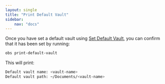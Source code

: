 ```yaml
---
layout: single
title: "Print Default Vault"
sidebar:
    nav: "docs"
---
```


Once you have set a default vault using [Set Default Vault](/docs/commands/set-default-vault), you can confirm that it has been set by running:

```zsh
obs print-default-vault
```

This will print:
```zsh
Default vault name: <vault-name>
Default vault path: ~/Documents/<vault-name>

```